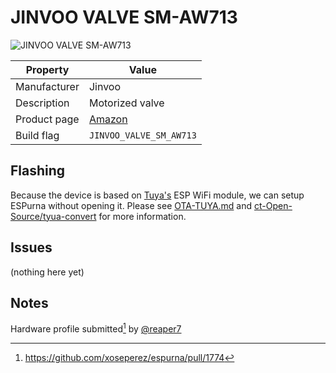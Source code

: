 # JINVOO VALVE SM-AW713

![JINVOO VALVE SM-AW713](images/devices/jinvoo-valve-sm-aw713.jpg)

|Property|Value|
|---|---|
|Manufacturer|Jinvoo|
|Description|Motorized valve|
|Product page|[Amazon](https://www.amazon.co.uk/Jinvoo-Control-SM-AW713-Application-Program/dp/B07HKGYYBZ)|
|Build flag|`JINVOO_VALVE_SM_AW713`|

## Flashing

Because the device is based on [Tuya's](https://docs.tuya.com/en/) ESP WiFi module, we can setup ESPurna without opening it. Please see [OTA-TUYA.md](OTA-TUYA.md) and [ct-Open-Source/tyua-convert](https://github.com/ct-Open-Source/tuya-convert) for more information.

## Issues

(nothing here yet)

## Notes

Hardware profile submitted[^1] by [@reaper7](https://github.com/reaper7)

[^1]: https://github.com/xoseperez/espurna/pull/1774

